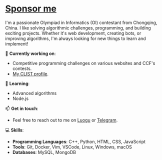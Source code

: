 # [Sponsor me](//afdian.com/a/Murasame-chan)

I'm a passionate Olympiad in Informatics (OI) contestant from Chongqing, China. I like solving algorithmic challenges, programming, and building exciting projects. Whether it's web development, creating bots, or improving algorithms, I'm always looking for new things to learn and implement!

🚀 **Currently working on**:  
- Competitive programming challenges on various websites and CCF's contests.
- [My CLIST profile](https://clist.by/coder/nr0728/).

🌱 **Learning**:  
- Advanced algorithms  
- Node.js

📫 **Get in touch**:  
- Feel free to reach out to me on [Luogu](//www.luogu.com.cn/chat?uid=682739) or [Telegram](//t.me/Murasame1st).

💻 **Skills**: 

- **Programming Languages**: C++, Python, HTML, CSS, JavaScript  
- **Tools**: Git, Docker, Vim, VSCode, Linux, Windows, macOS  
- **Databases**: MySQL, MongoDB
